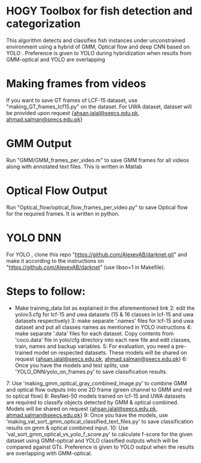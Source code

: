 # HOGY Toolbox for fish detection and categorization
This algorithm detects and classifies fish instances under unconstrained environment using a hybrid of GMM, Optical flow and deep CNN based on YOLO . Preference is given to YOLO during hybridization when results from GMM-optical and YOLO are overlapping
# Making frames from videos

If you want to save GT frames of LCF-15 dataset, use "making_GT_frames_lcf15.py" on the dataset.
For UWA dataset, dataset will be provided upon request {ahsan.jalal@seecs.edu.pk, ahmad.salman@seecs.edu.pk} 
 # GMM Output
 Run "GMM/GMM_frames_per_video.m" to save GMM frames for all videos along with annotated text files. This is written in Matlab

# Optical Flow Output 
Run "Optical_flow/optical_flow_frames_per_video.py" to save Optical flow for the required frames. It is written in python.

# YOLO DNN
For YOLO , clone this repo "https://github.com/AlexeyAB/darknet.git" and make it according to the instructions on "https://github.com/AlexeyAB/darknet" (use libso=1 in Makefile).


# Steps to follow:

- Make training_data list as explained in the aforementioned link
2: edit the yolov3.cfg for lcf-15 and uwa datasets (15 & 16 classes in lcf-15 and uwa datasets respectively)
3: make separate '.names' files for lcf-15 and uwa dataset and put all classes names as mentioned in YOLO instructions
4: make separate '.data' files for each dataset. Copy contents from 'coco.data' file in yolo/cfg directory into each new file and edit classes, train, names and backup variables.
5: For evaluation, you need a pre-trained model on respected datasets. These models will be shared on request {ahsan.jalal@seecs.edu.pk, ahmad.salman@seecs.edu.pk}
6: Once you have the models and test splits, use 'YOLO_DNN/yolo_on_frames.py' to save classification results.

7: Use 'making_gmm_optical_gray_combined_image.py' to combine GMM and optical flow outputs into one 2D frame (green channel to GMM and red to optical flow)
8: ResNet-50 models trained on lcf-15 and UWA datasets are required to classify objects detected by GMM & optical combined. Models will be shared on request {ahsan.jalal@seecs.edu.pk, ahmad.salman@seecs.edu.pk}
9: Once you have the models, use 'making_val_sort_gmm_optical_classified_text_files.py' to save classification results on gmm & optical combined input.
10: Use 'val_sort_gmm_optical_vs_yolo_f_score.py' to calculate f-score for the given dataset using GMM-optical and YOLO classified outputs which will be compared against GTs. Preference is given to YOLO output when the results are overlapping with GMM-optical.


